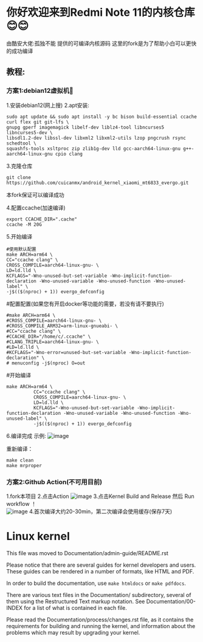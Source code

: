 # 你好欢迎来到Redmi Note 11的内核仓库😊😊
由酷安大佬:孤独不能 提供的可编译内核源码
这里的fork是为了帮助小白可以更快的成功编译

## 教程:

### 方案1:debian12虚拟机💽
1.安装debian12(网上搜)
2.apt安装:

```
sudo apt update && sudo apt install -y bc bison build-essential ccache curl flex git git-lfs \
gnupg gperf imagemagick libelf-dev liblz4-tool libncurses5 libncurses5-dev \
libsdl1.2-dev libssl-dev libxml2 libxml2-utils lzop pngcrush rsync schedtool \
squashfs-tools xsltproc zip zlib1g-dev lld gcc-aarch64-linux-gnu g++-aarch64-linux-gnu cpio clang
```

3.克隆仓库

```
git clone https://github.com/cuicanmx/android_kernel_xiaomi_mt6833_evergo.git
```
本fork保证可以编译成功

4.配置ccache(加速编译)
```
export CCACHE_DIR=".cache"
ccache -M 20G
```

5.开始编译

```
#使用默认配置
make ARCH=arm64 \
CC="ccache clang" \
CROSS_COMPILE=aarch64-linux-gnu- \
LD=ld.lld \
KCFLAGS="-Wno-unused-but-set-variable -Wno-implicit-function-declaration -Wno-unused-variable -Wno-unused-function -Wno-unused-label" \
-j$(($(nproc) + 1)) evergo_defconfig
```
#配置配置(如果您有开启docker等功能的需要，若没有请不要执行)

```
#make ARCH=arm64 \
#CROSS_COMPILE=aarch64-linux-gnu- \
#CROSS_COMPILE_ARM32=arm-linux-gnueabi- \
#CC="ccache clang" \
#CCACHE_DIR="/home/c/.ccache" \
#CLANG_TRIPLE=aarch64-linux-gnu- \
#LD=ld.lld \
#KCFLAGS="-Wno-error=unused-but-set-variable -Wno-implicit-function-declaration" \
# menuconfig -j$(nproc) O=out
```
#开始编译
```
make ARCH=arm64 \
          CC="ccache clang" \
          CROSS_COMPILE=aarch64-linux-gnu- \
          LD=ld.lld \
          KCFLAGS="-Wno-unused-but-set-variable -Wno-implicit-function-declaration -Wno-unused-variable -Wno-unused-function -Wno-unused-label" \
          -j$(($(nproc) + 1)) evergo_defconfig
```

6.编译完成
示例:
![image](https://github.com/user-attachments/assets/be3bf50f-bf1d-4643-ab5b-022fa075c92d)


重新编译：
```
make clean
make mrproper
```

### 方案2:Github Action(不可用目前)
1.fork本项目
2.点击Action
![image](https://github.com/user-attachments/assets/f5985f53-9d4f-4b0e-a03d-6782214a0041)
3.点击Kernel Build and Release 然后     Run workflow ！  
![image](https://github.com/user-attachments/assets/a62eed5e-1766-444c-af30-90b2570e13c3)
4.首次编译大约20-30min，第二次编译会使用缓存(保存7天)

Linux kernel
============

This file was moved to Documentation/admin-guide/README.rst

Please notice that there are several guides for kernel developers and users.
These guides can be rendered in a number of formats, like HTML and PDF.

In order to build the documentation, use ``make htmldocs`` or
``make pdfdocs``.

There are various text files in the Documentation/ subdirectory,
several of them using the Restructured Text markup notation.
See Documentation/00-INDEX for a list of what is contained in each file.

Please read the Documentation/process/changes.rst file, as it contains the
requirements for building and running the kernel, and information about
the problems which may result by upgrading your kernel.
